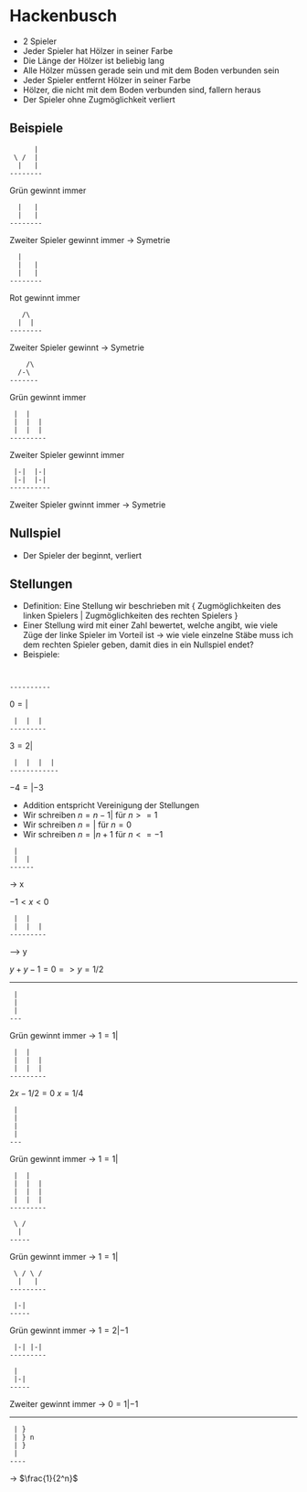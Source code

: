 # Hackenbusch

* 2 Spieler
* Jeder Spieler hat Hölzer in  seiner Farbe
* Die Länge der Hölzer ist beliebig lang
* Alle Hölzer müssen gerade sein und mit dem Boden verbunden sein
* Jeder Spieler entfernt Hölzer in seiner Farbe
* Hölzer, die nicht mit dem Boden verbunden sind, fallern heraus
* Der Spieler ohne Zugmöglichkeit verliert

## Beispiele

```
	  |
 \ /  |
  |   |
--------
```

Grün gewinnt immer

```
  |   |
  |   |
--------
```

Zweiter Spieler gewinnt immer → Symetrie

```
  |
  |   |
  |   |
--------
```

Rot gewinnt immer

```
   /\
  |  |
-------- 
```

Zweiter Spieler gewinnt → Symetrie

```
	/\
  /-\
-------
```

Grün gewinnt immer

```
 |  |
 |  |  |
 |  |  |
---------
```

Zweiter Spieler gewinnt immer

```
 |-|  |-|
 |-|  |-|
----------
```

Zweiter Spieler gwinnt immer → Symetrie

## Nullspiel

* Der Spieler der beginnt, verliert

## Stellungen

* Definition: Eine Stellung wir beschrieben mit { Zugmöglichkeiten des linken Spielers | Zugmöglichkeiten des rechten Spielers }
* Einer Stellung wird mit einer Zahl bewertet, welche angibt, wie viele Züge der linke Spieler im Vorteil ist → wie viele einzelne Stäbe muss ich dem rechten Spieler geben, damit dies in ein Nullspiel endet?
* Beispiele:

```


----------
```

$0 = { | }$

```
 |  |  |
---------
```

$3 = { 2 |  }$

```
 |  |  |  |
------------
```

$-4 = { | -3 }$
* Addition entspricht Vereinigung der Stellungen
* Wir schreiben $n = { n-1 | }$ für $n >= 1$
* Wir schreiben $n = { | }$ für $n = 0$
* Wir schreiben $n = { | n+1 }$ für $n <= -1$

```
 |
 |  |
------
```

→ x

$-1 < x < 0$

```
 |  |
 |  |  |
---------
```

--> y

$y + y -1 = 0 => y = 1/2$
- - -

```
 |
 |
 |
---
```

Grün gewinnt immer → $1 = { 1 | }$

```
 |  |
 |  |  |
 |  |  |
---------
```

$2x - 1/2 = 0$
$x = 1/4$

```
 |
 |
 |
 |
---
```

Grün gewinnt immer → $1 = { 1 | }$

```
 |  |
 |  |  |
 |  |  |
 |  |  |
---------
```

```
 \ /
  |
-----
```

Grün gewinnt immer → $1 = { 1 | }$

```
 \ / \ /
  |   |
---------
```

```
 |-|
-----
```

Grün gewinnt immer → $1 = { 2 | -1 }$

```
 |-| |-|
---------
```

```
 |
 |-|
-----
```

Zweiter gewinnt immer → $0 = { 1 | -1 }$
- - -

```
 | }
 | } n
 | }
 |
----
```

→ $\frac{1}{2^n}$